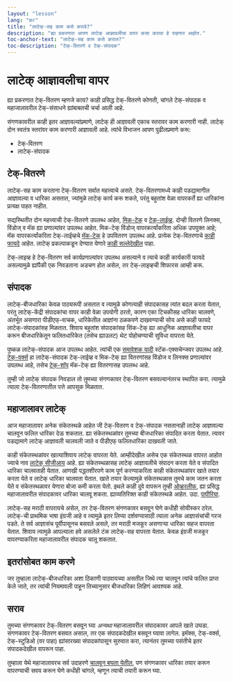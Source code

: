 ```yaml
---
layout: "lesson"
lang: "mr"
title: "लाटेक्-सह काम कसे करावे?"
description: "ह्या प्रकरणात आपण लाटेक् आज्ञावलीचा वापर कसा करावा हे पाहणार आहोत."
toc-anchor-text: "लाटेक्-सह काम कसे कराल?"
toc-description: "टेक्-वितरणे व टेक्-संपादक"
---
```


# लाटेक् आज्ञावलीचा वापर

<span class="summary">
  ह्या प्रकरणात टेक्-वितरण म्हणजे काय? काही प्रसिद्ध टेक्-वितरणे कोणती, चांगले टेक्-संपादक व
  महाजालावरील टेक्-संसाधने ह्यांबाबतची चर्चा आली आहे. 
</span>


संगणकावरील काही इतर आज्ञावल्यांप्रमाणे, लाटेक् ही आज्ञावली एकाच स्तरावर काम करणारी
नाही. लाटेक् दोन स्वतंत्र स्तरांवर काम करणारी आज्ञावली आहे. त्यांचे विभाजन आपण पुढीलप्रमाणे करू:

- टेक्-वितरण
- लाटेक्-संपादक

## टेक्-वितरणे

लाटेक्-सह काम करताना टेक्-वितरण सर्वात महत्त्वाचे असते. टेक्-वितरणामध्ये काही पडद्यामागील
आज्ञावल्या व धारिका असतात, ज्यांमुळे लाटेक् कार्य करू शकते, परंतु बहुतांश वेळा वापरकर्ते ह्या
धारिकांना प्रत्यक्ष पाहत नाहीत.

सद्यस्थितीत दोन महत्त्वाची टेक्-वितरणे उपलब्ध आहेत, [मिक-टेक्](https://www.miktex.org) व
[टेक्-लाईव्ह](https://tug.org/texlive). दोन्ही वितरणे लिनक्स, विंडोज् व मॅक ह्या प्रणाल्यांवर
उपलब्ध आहेत. मिक-टेक् विंडोज् वापरकर्त्यांकरिता अधिक उपयुक्त आहे; मॅक वापरकर्त्यांकरिता
टेक्-लाईव्हचे [मॅक-टेक्](http://www.tug.org/mactex/) हे उपवितरण उपलब्ध आहे. प्रत्येक
टेक्-वितरणाचे [काही फायदे](https://tex.stackexchange.com/questions/20036) आहेत. लाटेक्
प्रकल्पाकडून देण्यात येणारे [काही सल्लेदेखील](https://www.latex-project.org/get/) पाहा.

टेक्-लाइव्ह हे टेक्-वितरण सर्व कार्यप्रणाल्यांवर उपलब्ध असल्याने व त्याचे काही कार्यकारी फायदे
असल्यामुळे ह्यांपैकी एक निवडताना अडचण होत असेल, तर टेक्-लाइव्हची शिफारस आम्ही करू.

## संपादक

लाटेक्-बीजधारिका केवळ पाठ्यरूपी असतात व त्यामुळे कोणत्याही संपादकासह त्यांत बदल करता येतात,
परंतु लाटेक्-केंद्री संपादकांचा वापर काही वेळा उपयोगी ठरतो, कारण एका टिचकीसह धारिका चालवणे,
अंतर्भूत असणारा पीडीएफ्-वाचक, धारिकेतील आज्ञांना ठळकपणे दाखवण्याची सोय असे काही फायदे
लाटेक्-संपादकांसह मिळतात. शिवाय बहुतांश संपादकांसह सिंक-टेक् ह्या आधुनिक आज्ञावलीचा वापर करून
बीजधारिकेतून फलितधारिकेत (तसेच ह्याउलट) थेट पोहोचण्याची सुविधा वापरता येते.

पुष्कळ लाटेक्-संपादक आज उपलब्ध आहेत. त्यांची एक [समावेशक
यादी](https://tex.stackexchange.com/questions/339/latex-editors-ides)
स्टॅक-एक्सचेन्जवर उपलब्ध आहे. [टेक्-वर्क्स](https://tug.org/texworks) हा लाटेक्-संपादक
टेक्-लाईव्ह व मिक-टेक् ह्या वितरणांसह विंडोज व लिनक्स प्रणाल्यांवर उपलब्ध आहे, तसेच
[टेक्-शॉप](https://pages.uoregon.edu/koch/texshop/) मॅक-टेक् ह्या वितरणासह उपलब्ध आहे.

<p class="hint">
तुम्ही जो लाटेक् संपादक निवडाल तो तुमच्या संगणकावर टेक्-वितरण बसवल्यानंतरच स्थापित करा. त्यामुळे
त्याला टेक्-वितरणातील पत्ते आपसुक मिळतात.
</p>

## महाजालावर लाटेक्

आज महाजालावर अनेक संकेतस्थळे आहेत जी टेक्-वितरण व टेक्-संपादक नसतानाही लाटेक् आज्ञावल्या चालवून
फलित धारिका देऊ शकतात. ह्या संकेतस्थळांवर तुमच्या बीजधारिका संपादित करता येतात. त्यावर
पडद्यामागे लाटेक् आज्ञावली चालवली जाते व पीडीएफ् फलितधारिका दाखवली जाते.

काही संकेतस्थळांवर खात्याशिवाय लाटेक् वापरता येते. आम्हीदेखील असेच एक संकेतस्थळ वापरत आहोत ज्याचे
नाव [लाटेक् सीजीआय](https://latexcgi.xyz) आहे. ह्या संकेतस्थळासह लाटेक् आज्ञावलीचे संपादन
करता येते व संपादित धारिका चालवताही येतात.  आणखी पद्धतशीरपणे काम पूर्ण करण्याकरिता काही
संकेतस्थळांवर खाते तयार करता येते व लाटेक् धारिका चालवता येतात. खाते तयार केल्यामुळे संकेतस्थळास
तुमचे काम जतन करता येते व संकेतस्थळावर येणारा बोजा कमी करता येतो. इथले काही दुवे वापरून तुम्ही
[ओव्हरलीफ](https://www.overleaf.com), ह्या प्रसिद्ध महाजालावरील संपादकावर धारिका चालवू
शकता. ह्याव्यतिरिक्त काही संकेतस्थळे आहेत. उदा. [पापीरिया](https://papeeria.com/).

<p class="hint">
लाटेक्-सह मराठी वापरायचे असेल, तर टेक्-वितरण संगणकावर बसवून घेणे कधीही सोयीस्कर ठरेल.
लाटेक्-ची प्राथमिक भाषा इंग्रजी आहे व त्यामुळे इतर लिप्या दर्शवण्यासाठी त्याला अनेक आज्ञासंचांची
गरज पडते. ते सर्व आज्ञासंच पूर्वीपासूनच बसवले असले, तर मराठी मजकूर असणाऱ्या धारिका सहज
वापरता येतात. शिवाय त्यामुळे आपल्याला हवे असलेले टंक लाटेक्-सह वापरता येतात. केवळ इंग्रजी
मजकूर वापरण्याकरिता महाजालावरील संपादक चालू शकतात.
</p>

## इतरांसोबत काम करणे

जर तुम्हाला लाटेक्-बीजधारिका अशा ठिकाणी पाठवायच्या असतील जिथे त्या चालवून त्यांचे फलित
प्राप्त केले जाते, तर त्यांची नियमावली पाहून तिच्यानुसार बीजधारिका लिहिणं आवश्यक आहे.

## सराव

तुमच्या संगणकावर टेक्-वितरण बसवून घ्या _अन्यथा_ महाजालावरील संपादकावर आपले खाते उघडा.
संगणकावर टेक्-वितरण बसवत असाल, तर एक संपादकदेखील बसवून घ्यावा लागेल. इमॅक्स, टेक्-वर्क्स,
टेक्-स्टुडिओ (वर पाहा) ह्यांसारख्या संपादकांपासून सुरुवात करा, त्यानंतर तुमच्या पसंतीचे इतर
संपादकदेखील वापरून पाहा.

तुम्हाला येथे महाजालावरच सर्व उदाहरणे [चालवून बघता येतील](help.md), पण संगणकावर धारिका तयार करून
वापरण्याची सवय करून घेणे कधीही चांगले, म्हणून त्याची तयारी करून घ्या.
